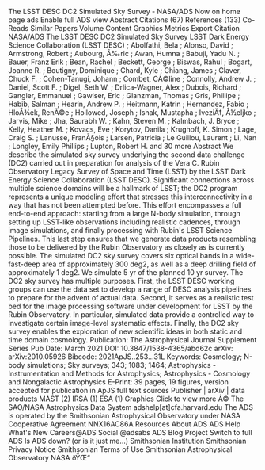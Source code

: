 The LSST DESC DC2 Simulated Sky Survey - NASA/ADS
Now on home page
ads
Enable full ADS
view
Abstract
Citations
(67)
References
(133)
Co-Reads
Similar Papers
Volume Content
Graphics
Metrics
Export Citation
NASA/ADS
The LSST DESC DC2 Simulated Sky Survey
LSST Dark Energy Science Collaboration (LSST DESC)
;
Abolfathi, Bela
;
Alonso, David
;
Armstrong, Robert
;
Aubourg, Ã‰ric
;
Awan, Humna
;
Babuji, Yadu N.
;
Bauer, Franz Erik
;
Bean, Rachel
;
Beckett, George
;
Biswas, Rahul
;
Bogart, Joanne R.
;
Boutigny, Dominique
;
Chard, Kyle
;
Chiang, James
;
Claver, Chuck F.
;
Cohen-Tanugi, Johann
;
Combet, CÃ©line
;
Connolly, Andrew J.
;
Daniel, Scott F.
;
Digel, Seth W.
;
Drlica-Wagner, Alex
;
Dubois, Richard
;
Gangler, Emmanuel
;
Gawiser, Eric
;
Glanzman, Thomas
;
Gris, Phillipe
;
Habib, Salman
;
Hearin, Andrew P.
;
Heitmann, Katrin
;
Hernandez, Fabio
;
HloÅ¾ek, RenÃ©e
;
Hollowed, Joseph
;
Ishak, Mustapha
;
IveziÄ‡, Å½eljko
;
Jarvis, Mike
;
Jha, Saurabh W.
;
Kahn, Steven M.
;
Kalmbach, J. Bryce
;
Kelly, Heather M.
;
Kovacs, Eve
;
Korytov, Danila
;
Krughoff, K. Simon
;
Lage, Craig S.
;
Lanusse, FranÃ§ois
;
Larsen, Patricia
;
Le Guillou, Laurent
;
Li, Nan
;
Longley, Emily Phillips
;
Lupton, Robert H.
and 30 more
Abstract
We describe the simulated sky survey underlying the second data challenge (DC2) carried out in preparation for analysis of the Vera C. Rubin Observatory Legacy Survey of Space and Time (LSST) by the LSST Dark Energy Science Collaboration (LSST DESC). Significant connections across multiple science domains will be a hallmark of LSST; the DC2 program represents a unique modeling effort that stresses this interconnectivity in a way that has not been attempted before. This effort encompasses a full end-to-end approach: starting from a large N-body simulation, through setting up LSST-like observations including realistic cadences, through image simulations, and finally processing with Rubin's LSST Science Pipelines. This last step ensures that we generate data products resembling those to be delivered by the Rubin Observatory as closely as is currently possible. The simulated DC2 sky survey covers six optical bands in a wide-fast-deep area of approximately 300 deg2, as well as a deep drilling field of approximately 1 deg2. We simulate 5 yr of the planned 10 yr survey. The DC2 sky survey has multiple purposes. First, the LSST DESC working groups can use the data set to develop a range of DESC analysis pipelines to prepare for the advent of actual data. Second, it serves as a realistic test bed for the image processing software under development for LSST by the Rubin Observatory. In particular, simulated data provide a controlled way to investigate certain image-level systematic effects. Finally, the DC2 sky survey enables the exploration of new scientific ideas in both static and time domain cosmology.
Publication:
The Astrophysical Journal Supplement Series
Pub Date:
March 2021
DOI:
10.3847/1538-4365/abd62c
arXiv:
arXiv:2010.05926
Bibcode:
2021ApJS..253...31L
Keywords:
Cosmology;
N-body simulations;
Sky surveys;
343;
1083;
1464;
Astrophysics - Instrumentation and Methods for Astrophysics;
Astrophysics - Cosmology and Nongalactic Astrophysics
E-Print:
39 pages, 19 figures, version accepted for publication in ApJS
full text sources
Publisher
|
arXiv
|
data products
MAST (2)
IRSA (1)
ESA (1)
Graphics
Click to view more
Â© The SAO/NASA Astrophysics Data System
adshelp[at]cfa.harvard.edu
The ADS is operated by the Smithsonian Astrophysical Observatory under NASA Cooperative
Agreement NNX16AC86A
Resources
About ADS
ADS Help
What's New
Careers@ADS
Social
@adsabs
ADS Blog
Project
Switch to full ADS
Is ADS down?
(or is it just me...)
Smithsonian Institution
Smithsonian Privacy
Notice
Smithsonian Terms of
Use
Smithsonian
Astrophysical Observatory
NASA
ðŸŒ“